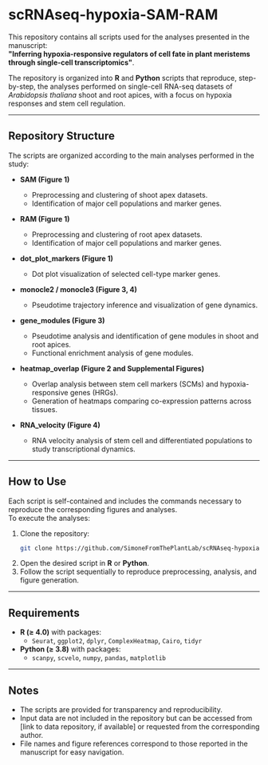 # scRNAseq-hypoxia-SAM-RAM

This repository contains all scripts used for the analyses presented in the manuscript:  
**"Inferring hypoxia-responsive regulators of cell fate in plant meristems through single-cell transcriptomics"**.

The repository is organized into **R** and **Python** scripts that reproduce, step-by-step, the analyses performed on single-cell RNA-seq datasets of *Arabidopsis thaliana* shoot and root apices, with a focus on hypoxia responses and stem cell regulation.

---

## Repository Structure

The scripts are organized according to the main analyses performed in the study:

- **SAM (Figure 1)**
  - Preprocessing and clustering of shoot apex datasets.
  - Identification of major cell populations and marker genes.

- **RAM (Figure 1)**
  - Preprocessing and clustering of root apex datasets.
  - Identification of major cell populations and marker genes.

- **dot_plot_markers (Figure 1)**
  - Dot plot visualization of selected cell-type marker genes.

- **monocle2 / monocle3 (Figure 3, 4)**
  - Pseudotime trajectory inference and visualization of gene dynamics.

- **gene_modules (Figure 3)**
  - Pseudotime analysis and identification of gene modules in shoot and root apices.
  - Functional enrichment analysis of gene modules.

- **heatmap_overlap (Figure 2 and Supplemental Figures)**
  - Overlap analysis between stem cell markers (SCMs) and hypoxia-responsive genes (HRGs).
  - Generation of heatmaps comparing co-expression patterns across tissues.

- **RNA_velocity (Figure 4)**
  - RNA velocity analysis of stem cell and differentiated populations to study transcriptional dynamics.

---

## How to Use

Each script is self-contained and includes the commands necessary to reproduce the corresponding figures and analyses.  
To execute the analyses:

1. Clone the repository:  
   ```bash
   git clone https://github.com/SimoneFromThePlantLab/scRNAseq-hypoxia-SAM-RAM.git
   ```
2. Open the desired script in **R** or **Python**.
3. Follow the script sequentially to reproduce preprocessing, analysis, and figure generation.

---

## Requirements

- **R (≥ 4.0)** with packages:
  - `Seurat`, `ggplot2`, `dplyr`, `ComplexHeatmap`, `Cairo`, `tidyr`
- **Python (≥ 3.8)** with packages:
  - `scanpy`, `scvelo`, `numpy`, `pandas`, `matplotlib`

---

## Notes

- The scripts are provided for transparency and reproducibility.
- Input data are not included in the repository but can be accessed from [link to data repository, if available] or requested from the corresponding author.
- File names and figure references correspond to those reported in the manuscript for easy navigation.
